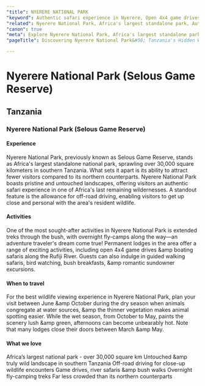```yaml
---
"title": NYERERE NATIONAL PARK
"keyword": Authentic safari experience in Nyerere, Open 4x4 game drives in Nyerere
"related": Nyerere National Park, Africa's largest standalone park, Authentic safari experience in Nyerere, Off-road driving in Nyerere National Park, Wilderness experience in Nyerere, Extended treks and fly-camps in Nyerere, Open 4x4 game drives in Nyerere, Boating safaris on Rufiji River, Guided walking safaris in Nyerere, Bird watching in Nyerere National Park, Best time for wildlife viewing in Nyerere
"canon": true
"meta": Explore Nyerere National Park, Africa's largest standalone park in southern Tanzania, offering an authentic safari experience with off-road driving, wilderness adventures, open 4x4 game drives, boating safaris, and more. Discover the best time for wildlife viewing in this pristine wilderness.
"pageTitle": Discovering Nyerere National Park&#58; Tanzania's Hidden Wilderness Gem

---
```


# Nyerere National Park (Selous Game Reserve)
## Tanzania
### Nyerere National Park (Selous Game Reserve)

#### Experience
Nyerere National Park, previously known as Selous Game Reserve, stands as Africa's largest standalone national park, sprawling over 30,000 square kilometers in southern Tanzania. What sets it apart is its ability to attract fewer visitors compared to its northern counterparts.
Nyerere National Park boasts pristine and untouched landscapes, offering visitors an authentic safari experience in one of Africa's last remaining wildernesses. A standout feature is the allowance for off-road driving, enabling visitors to get up close and personal with the area's resident wildlife.

#### Activities
One of the most sought-after activities in Nyerere National Park is extended treks through the bush, with overnight fly-camps along the way—an adventure traveler's dream come true! Permanent lodges in the area offer a range of exciting activities, including open 4x4 game drives &amp boating safaris along the Rufiji River. Guests can also indulge in guided walking safaris, bird watching, bush breakfasts, &amp romantic sundowner excursions.

#### When to travel
For the best wildlife viewing experience in Nyerere National Park, plan your visit between June &amp October during the dry season when animals congregate at water sources, &amp the thinner vegetation makes animal spotting easier. While the wet season, from October to May, paints the scenery lush &amp green, afternoons can become unbearably hot. Note that many lodges close their doors between March &amp May.


#### What we love
Africa’s largest national park - over 30,000 square km
Untouched &amp truly wild landscape in southern Tanzania
Off-road driving for close-up wildlife encounters
Game drives, river safaris &amp bush walks
Overnight fly-camping treks
Far less crowded than its northern counterparts